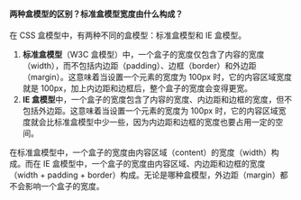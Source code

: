 <!--
 * @Author: Shu Binqi
 * @Date: 2023-03-03 14:36:50
 * @LastEditors: Shu Binqi
 * @LastEditTime: 2023-03-03 18:30:37
 * @Description: 八股文：盒模型
 * @Version: 1.0.0
 * @FilePath: \interviewQuestions\八股文\CSS\盒模型.md
-->

#### 两种盒模型的区别？标准盒模型宽度由什么构成？

在 CSS 盒模型中，有两种不同的盒模型：标准盒模型和 IE 盒模型。

1. **标准盒模型**（W3C 盒模型）中，一个盒子的宽度仅包含了内容的宽度（width），而不包括内边距（padding）、边框（border）和外边距（margin）。这意味着当设置一个元素的宽度为 100px 时，它的内容区域宽度就是 100px，加上内边距和边框后，整个盒子的宽度会变得更宽。
1. **IE 盒模型**中，一个盒子的宽度包含了内容的宽度、内边距和边框的宽度，但不包括外边距。这意味着当设置一个元素的宽度为 100px 时，它的内容区域宽度就会比标准盒模型中少一些，因为内边距和边框的宽度也要占用一定的空间。

在标准盒模型中，一个盒子的宽度由内容区域（content）的宽度（width）构成。而在 IE 盒模型中，一个盒子的宽度由内容区域、内边距和边框的宽度（width + padding + border）构成。无论是哪种盒模型，外边距（margin）都不会影响一个盒子的宽度。
